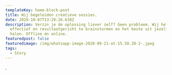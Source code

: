 ```yaml
---
templateKey: home-block-post
title: Wij begeleiden creatieve sessies.
date: 2020-10-07T13:29:26.630Z
description: Verzin je de oplossing liever zelf? Geen probleem. Wij helpen je om
  effectief en resultaatgericht te brainstormen en het beste uit jezelf te
  halen. Offline én online.
featuredpost: false
featuredimage: /img/whatsapp-image-2020-09-21-at-15.50.20-2-.jpeg
tags:
  - Story
---
```

.